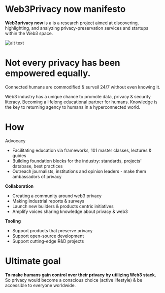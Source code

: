 # Web3Privacy now manifesto

**Web3privacy now** is a is a research project aimed at discovering, highlighting, and analyzing privacy-preservation services and startups within the Web3 space.

![alt text](https://github.com/Msiusko/web3privacy/blob/main/Pagency/img/Web3privacy%20now%20manifesto.png?raw=true)

# Not every privacy has been empowered equally.

Connected humans are commodified & surveil 24/7 without even knowing it. 

Web3 industry has a unique chance to promote data, privacy & security literacy. Becoming a lifelong educational partner for humans.
Knowledge is the key to returning agency to humans in a hyperconnected world.
 
# How

Advocacy
- Facilitating education via frameworks, 101 master classes, lectures & guides
- Building foundation blocks for the industry: standards, projects' database, best practices
- Outreach journalists, institutions and opinion leaders - make them ambassadors of privacy

**Collaboration**
- Creating a community around web3 privacy
- Making industrial reports & surveys
- Launch new builders & products centric initiatives
- Amplify voices sharing knowledge about privacy & web3

**Tooling**
- Support products that preserve privacy
- Support open-source development
- Support cutting-edge R&D projects

# **Ultimate goal**

**To make humans gain control over their privacy by utilizing Web3 stack.**
So privacy would become a conscious choice (active lifestyle) & be accessible to everyone worldwide. 
